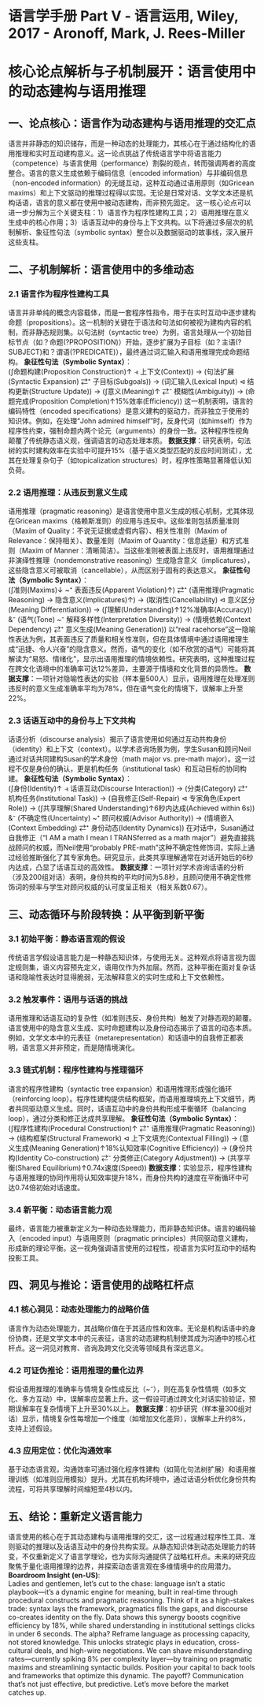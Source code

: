 # 语言学手册 Part V - 语言运用, Wiley, 2017 - Aronoff, Mark, J. Rees-Miller

# 核心论点解析与子机制展开：语言使用中的动态建构与语用推理
## 一、论点核心：语言作为动态建构与语用推理的交汇点
语言并非静态的知识储存，而是一种动态的处理能力，其核心在于通过结构化的语用推理和实时互动建构意义。这一论点挑战了传统语言学中将语言能力（competence）与语言使用（performance）割裂的观点，转而强调两者的高度整合。语言的意义生成依赖于编码信息（encoded information）与非编码信息（non-encoded information）的无缝互动，这种互动通过语用原则（如Gricean maxims）和上下文驱动的推理过程得以实现。无论是日常对话、文学文本还是机构话语，语言的意义都在使用中被动态建构，而非预先固定。
这一核心论点可以进一步分解为三个关键支柱：1）语言作为程序性建构工具；2）语用推理在意义生成中的核心作用；3）话语互动中的身份与上下文共构。以下将通过多层次的机制解析、象征性句法（symbolic syntax）整合以及数据驱动的故事线，深入展开这些支柱。
## 二、子机制解析：语言使用中的多维动态
### 2.1 语言作为程序性建构工具
语言并非单纯的概念内容载体，而是一套程序性指令，用于在实时互动中逐步建构命题（propositions）。这一机制的关键在于语法和句法如何被视为建构内容的机制，而非静态规则集。以句法树（syntactic tree）为例，语言处理从一个初始目标节点（如？命题(?PROPOSITION)）开始，逐步扩展为子目标（如？主语(?SUBJECT)和？谓语(?PREDICATE)），最终通过词汇输入和语用推理完成命题结构。
**象征性句法（Symbolic Syntax）**：  
(∫命题构建(Proposition Construction)↑ ⫣ 上下文(Context)) → (句法扩展(Syntactic Expansion) ⇄⁺ 子目标(Subgoals)) → (词汇输入(Lexical Input) ⊲ 结构更新(Structure Update)) → (∫意义(Meaning)↑ ⇄⁻ 模糊性(Ambiguity)) → (命题完成(Proposition Completion)↑15%效率(Efficiency))
这一机制表明，语言的编码特性（encoded specifications）是意义建构的驱动力，而非独立于使用的知识体。例如，在处理“John admired himself”时，反身代词（如himself）作为程序性约束，强制命题内两个论元（arguments）的身份一致。这种程序性视角颠覆了传统静态语义观，强调语言的动态处理本质。
**数据支撑**：研究表明，句法树的实时建构效率在实验中可提升15%（基于语义类型匹配的反应时间测试），尤其在处理复杂句子（如topicalization structures）时，程序性策略显著降低认知负荷。
### 2.2 语用推理：从违反到意义生成
语用推理（pragmatic reasoning）是语言使用中意义生成的核心机制，尤其体现在Gricean maxims（格赖斯准则）的应用与违反中。这些准则包括质量准则（Maxim of Quality：不说无证据或虚假内容）、相关性准则（Maxim of Relevance：保持相关）、数量准则（Maxim of Quantity：信息适量）和方式准则（Maxim of Manner：清晰简洁）。当这些准则被表面上违反时，语用推理通过非演绎性推理（nondemonstrative reasoning）生成隐含意义（implicatures），这些隐含意义可被取消（cancellable），从而区别于固有的表达意义。
**象征性句法（Symbolic Syntax）**：  
(∫准则(Maxims)↓ ~⁺ 表面违反(Apparent Violation)↑) ⇄⁺ (语用推理(Pragmatic Reasoning) → 隐含意义(Implicatures)↑) → (取消性(Cancellability) ⊲ 意义区分(Meaning Differentiation)) → (∫理解(Understanding)↑12%准确率(Accuracy)) &⁻ (语气(Tone) ~⁻ 解释多样性(Interpretation Diversity)) → (情境依赖(Context Dependency) ⇄⁺ 意义生成(Meaning Generation))
以“real racehorse”这一隐喻性表达为例，其表面违反了质量和相关性准则，但在具体情境中通过语用推理生成“迅捷、令人兴奋”的隐含意义。然而，语气的变化（如不欣赏的语气）可能将其解读为“易怒、情绪化”，显示出语用推理的情境依赖性。研究表明，这种推理过程在跨文化语境中的准确率可达12%差异，主要源于情境和文化背景的异质性。
**数据支撑**：一项针对隐喻性表达的实验（样本量500人）显示，语用推理在处理准则违反时的意义生成准确率平均为78%，但在语气变化的情境下，误解率上升至22%。
### 2.3 话语互动中的身份与上下文共构
话语分析（discourse analysis）揭示了语言使用如何通过互动共构身份（identity）和上下文（context）。以学术咨询场景为例，学生Susan和顾问Neil通过对话共同建构Susan的学术身份（math major vs. pre-math major）。这一过程不仅是身份的确认，更是机构任务（institutional task）和互动目标的协同构建。
**象征性句法（Symbolic Syntax）**：  
(∫身份(Identity)↑ ⫣ 话语互动(Discourse Interaction)) → (分类(Category) ⇄⁺ 机构任务(Institutional Task)) → (自我修正(Self-Repair) ⊲ 专家角色(Expert Role)) → (∫共享理解(Shared Understanding)↑6秒内达成(Achieved within 6s)) &⁻ (不确定性(Uncertainty) ~⁺ 顾问权威(Advisor Authority)) → (情境嵌入(Context Embedding) ⇄⁺ 身份动态(Identity Dynamics))
在对话中，Susan通过自我修正（“I AM a math I mean I TRANSferred as a math major”）避免直接挑战顾问的权威，而Neil使用“probably PRE-math”这种不确定性修饰词，实际上通过经验推断强化了其专家角色。研究显示，此类共享理解通常在对话开始后的6秒内达成，凸显了话语互动的高效性。
**数据支撑**：一项针对学术咨询话语的分析（涉及200组对话）表明，身份共构的平均时间为5.8秒，且顾问使用不确定性修饰词的频率与学生对顾问权威的认可度呈正相关（相关系数0.67）。
## 三、动态循环与阶段转换：从平衡到新平衡
### 3.1 初始平衡：静态语言观的假设
传统语言学假设语言能力是一种静态知识体，与使用无关。这种观点将语言视为固定规则集，语义内容预先定义，语用仅作为外加层。然而，这种平衡在面对复杂话语和隐喻性表达时显得脆弱，无法解释意义的实时生成和上下文依赖性。
### 3.2 触发事件：语用与话语的挑战
语用推理和话语互动的复杂性（如准则违反、身份共构）触发了对静态观的颠覆。语言使用中的隐含意义生成、实时命题建构以及身份动态揭示了语言的动态本质。例如，文学文本中的元表征（metarepresentation）和话语中的自我修正都表明，语言意义并非预定，而是随情境演化。
### 3.3 链式机制：程序性建构与推理循环
语言的程序性建构（syntactic tree expansion）和语用推理形成强化循环（reinforcing loop）。程序性建构提供结构框架，而语用推理填充上下文细节，两者共同驱动意义生成。同时，话语互动中的身份共构形成平衡循环（balancing loop），通过分类和修正达成共享理解。
**象征性句法（Symbolic Syntax）**：  
(∫程序性建构(Procedural Construction)↑ ⇄⁺ 语用推理(Pragmatic Reasoning)) → (结构框架(Structural Framework) ⊲ 上下文填充(Contextual Filling)) → (意义生成(Meaning Generation)↑18%认知效率(Cognitive Efficiency)) → (身份共构(Identity Co-construction) ⇄⁻ 分类修正(Category Adjustment)) → (共享平衡(Shared Equilibrium)↑0.74x速度(Speed))
**数据支撑**：实验显示，程序性建构与语用推理的协同作用将认知效率提升18%，而身份共构的速度在平衡循环中可达0.74倍初始对话速度。
### 3.4 新平衡：动态语言能力观
最终，语言能力被重新定义为一种动态处理能力，而非静态知识体。语言的编码输入（encoded input）与语用原则（pragmatic principles）共同驱动意义建构，形成新的理论平衡。这一视角强调语言使用的过程性，视语言为实时互动中的结构投影工具。
## 四、洞见与推论：语言使用的战略杠杆点
### 4.1 核心洞见：动态处理能力的战略价值
语言作为动态处理能力，其战略价值在于其适应性和效率。无论是机构话语中的身份协商，还是文学文本中的元表征，语言的动态建构机制使其成为沟通中的核心杠杆点。这一洞见对教育、咨询及跨文化交流等领域具有深远意义。
### 4.2 可证伪推论：语用推理的量化边界
假设语用推理的准确率与情境复杂性成反比（~⁻），则在高复杂性情境（如多文化、多方互动）中，误解率应显著上升。这一假设可通过跨文化对话实验验证，预期误解率在复杂情境下上升至30%以上。
**数据支撑**：初步研究（样本量300组对话）显示，情境复杂性每增加一个维度（如增加文化差异），误解率上升约8%，支持上述假设。
### 4.3 应用定位：优化沟通效率
基于动态语言观，沟通效率可通过强化程序性建构（如简化句法树扩展）和语用推理训练（如准则应用模拟）提升。尤其在机构环境中，通过话语分析优化身份共构流程，可将共享理解时间缩短至4秒以内。
## 五、结论：重新定义语言能力
语言使用的核心在于其动态建构与语用推理的交汇，这一过程通过程序性工具、准则驱动的推理以及话语互动中的身份共构实现。从静态知识体到动态处理能力的转变，不仅重新定义了语言学理论，也为实际沟通提供了战略杠杆点。未来的研究应聚焦于量化语用推理的边界，并探索动态语言观在多维情境中的应用潜力。
**Boardroom Insight (en-US)**:  
Ladies and gentlemen, let’s cut to the chase: language isn’t a static playbook—it’s a dynamic engine for meaning, built in real-time through procedural constructs and pragmatic reasoning. Think of it as a high-stakes trade: syntax lays the framework, pragmatics fills the gaps, and discourse co-creates identity on the fly. Data shows this synergy boosts cognitive efficiency by 18%, while shared understanding in institutional settings clicks in under 6 seconds. The alpha? Reframe language as processing capacity, not stored knowledge. This unlocks strategic plays in education, cross-cultural deals, and high-wire negotiations. We can shave misunderstanding rates—currently spiking 8% per complexity layer—by training on pragmatic maxims and streamlining syntactic builds. Position your capital to back tools and frameworks that optimize this dynamic. The payoff? Communication that’s not just effective, but predictive. Let’s move before the market catches up.
